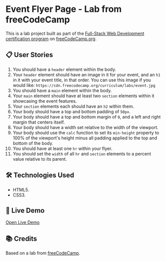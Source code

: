 # Event Flyer Page - Lab from freeCodeCamp

This is a lab project built as part of the [Full-Stack Web Development certification program](https://www.freecodecamp.org/learn/full-stack-developer/) on [freeCodeCamp.org](https://www.freecodecamp.org).

## 📋 User Stories

1. You should have a `header` element within the body.
2. Your `header` element should have an image in it for your event, and an `h1` in it with your event title, in that order. You can use this image if you would like: `https://cdn.freecodecamp.org/curriculum/labs/event.jpg`
3. You should have a `main` element within the body.
4. Your `main` element should have at least two `section` elements within it showcasing the event features.
5. Your `section` elements each should have an `h2` within them.
6. Your body should have a top and bottom padding of `50px`.
7. Your body should have a top and bottom margin of `0`, and a left and right margin that centers itself.
8. Your body should have a width set relative to the width of the viewport.
9. Your body should use the `calc` function to set its `min-height` property to 100% of the viewport's height minus all padding applied to the top and bottom of the body.
10. You should have at least one `hr` within your flyer.
11. You should set the `width` of all `hr` and `section` elements to a percent value relative to its parent.

## 🛠️ Technologies Used

- HTML5.
- CSS3.

## 🚀 Live Demo

[Open Live Demo](https://dev-amira-ezz.github.io/fcc-event-flyer-page/)

## 📚 Credits

Based on a lab from [freeCodeCamp](https://www.freecodecamp.org).
